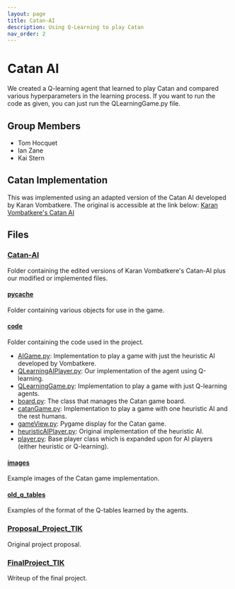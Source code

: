 ```yaml
---
layout: page
title: Catan-AI
description: Using Q-Learning to play Catan
nav_order: 2
---
```


# Catan AI

We created a Q-learning agent that learned to play Catan and compared various hyperparameters in the learning process. If you want to run the code as given, you can just run the QLearningGame.py file.

## Group Members
- Tom Hocquet
- Ian Zane
- Kai Stern

## Catan Implementation

This was implemented using an adapted version of the Catan AI developed by Karan Vombatkere. The original is accessible at the link below:
[Karan Vombatkere's Catan AI](https://github.com/kvombatkere/Catan-AI)

## Files

### [Catan-AI](https://github.com/kpstern/COGS188_SP24/tree/main/Catan-AI)
Folder containing the edited versions of Karan Vombatkere's Catan-AI plus our modified or implemented files.

#### [pycache](https://github.com/kpstern/COGS188_SP24/tree/main/Catan-AI/__pycache__)
Folder containing various objects for use in the game.

#### [code](https://github.com/kpstern/COGS188_SP24/tree/main/Catan-AI/code)
Folder containing the code used in the project.

- [AIGame.py](https://github.com/kpstern/COGS188_SP24/blob/main/Catan-AI/code/AIGame.py): Implementation to play a game with just the heuristic AI developed by Vombatkere.
- [QLearningAIPlayer.py](https://github.com/kpstern/COGS188_SP24/blob/main/Catan-AI/code/QLearningAIPlayer.py): Our implementation of the agent using Q-learning.
- [QLearningGame.py](https://github.com/kpstern/COGS188_SP24/blob/main/Catan-AI/code/QLearningGame.py): Implementation to play a game with just Q-learning agents.
- [board.py](https://github.com/kpstern/COGS188_SP24/blob/main/Catan-AI/code/board.py): The class that manages the Catan game board.
- [catanGame.py](https://github.com/kpstern/COGS188_SP24/blob/main/Catan-AI/code/catanGame.py): Implementation to play a game with one heuristic AI and the rest humans.
- [gameView.py](https://github.com/kpstern/COGS188_SP24/blob/main/Catan-AI/code/gameView.py): Pygame display for the Catan game.
- [heuristicAIPlayer.py](https://github.com/kpstern/COGS188_SP24/blob/main/Catan-AI/code/heuristicAIPlayer.py): Original implementation of the heuristic AI.
- [player.py](https://github.com/kpstern/COGS188_SP24/blob/main/Catan-AI/code/player.py): Base player class which is expanded upon for AI players (either heuristic or Q-learning).

#### [images](https://github.com/kpstern/COGS188_SP24/tree/main/Catan-AI/images)
Example images of the Catan game implementation.

#### [old_q_tables](https://github.com/kpstern/COGS188_SP24/tree/main/Catan-AI/old_q_tables)
Examples of the format of the Q-tables learned by the agents.

### [Proposal_Project_TIK](https://github.com/kpstern/COGS188_SP24/blob/main/Proposal_Project_TIK.pdf)
Original project proposal.

### [FinalProject_TIK](https://github.com/kpstern/COGS188_SP24/blob/main/FinalProject_TIK.pdf)
Writeup of the final project.
